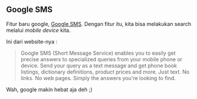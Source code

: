 ## Google SMS

Fitur baru google, <a href="http://www.google.com/sms/index.html">Google SMS</a>.
Dengan fitur itu, kita bisa melakukan search melalui <i>mobile device</i> kita.

Ini dari website-nya :
<blockquote>Google SMS (Short Message Service) enables you to easily get precise answers to specialized queries from your mobile phone or device. Send your query as a text message and get phone book listings, dictionary definitions, product prices and more. Just text. No links. No web pages. Simply the answers you're looking to find.</blockquote>
Wah, google makin hebat aja deh ;)

<!-- {"time": "2004-10-12 16:18:40", "title": "Google SMS"} -->
